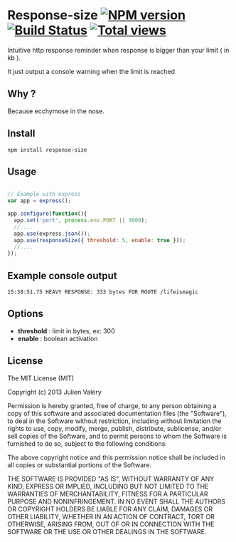# Response-size [![NPM version](https://badge.fury.io/js/response-size.png)](http://badge.fury.io/js/response-size) [![Build Status](https://travis-ci.org/darul75/response-size.png?branch=master)](https://travis-ci.org/darul75/response-size) [![Total views](https://sourcegraph.com/api/repos/github.com/darul75/response-size/counters/views.png)](https://sourcegraph.com/github.com/darul75/response-size)

Intuitive http response reminder when response is bigger than your limit ( in kb ).

It just output a console warning when the limit is reached

## Why ?

Because ecchymose in the nose.

## Install

~~~
npm install response-size
~~~

## Usage

```javascript

// Example with express
var app = express();

app.configure(function(){
  app.set('port', process.env.PORT || 3000);  
  //....
  app.use(express.json());
  app.use(responseSize({ threshold: 5, enable: true }));
  //....
});

```

## Example console output

```
15:38:51.75 HEAVY RESPONSE: 333 bytes FOR ROUTE /lifeismagic
```

## Options

- **threshold** : limit in bytes, ex: 300
- **enable** : boolean activation 

## License

The MIT License (MIT)

Copyright (c) 2013 Julien Valéry

Permission is hereby granted, free of charge, to any person obtaining a copy
of this software and associated documentation files (the "Software"), to deal
in the Software without restriction, including without limitation the rights
to use, copy, modify, merge, publish, distribute, sublicense, and/or sell
copies of the Software, and to permit persons to whom the Software is
furnished to do so, subject to the following conditions:

The above copyright notice and this permission notice shall be included in
all copies or substantial portions of the Software.

THE SOFTWARE IS PROVIDED "AS IS", WITHOUT WARRANTY OF ANY KIND, EXPRESS OR
IMPLIED, INCLUDING BUT NOT LIMITED TO THE WARRANTIES OF MERCHANTABILITY,
FITNESS FOR A PARTICULAR PURPOSE AND NONINFRINGEMENT. IN NO EVENT SHALL THE
AUTHORS OR COPYRIGHT HOLDERS BE LIABLE FOR ANY CLAIM, DAMAGES OR OTHER
LIABILITY, WHETHER IN AN ACTION OF CONTRACT, TORT OR OTHERWISE, ARISING FROM,
OUT OF OR IN CONNECTION WITH THE SOFTWARE OR THE USE OR OTHER DEALINGS IN
THE SOFTWARE.

